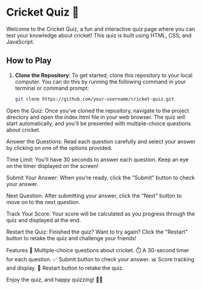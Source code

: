 # Cricket Quiz 🏏

Welcome to the Cricket Quiz, a fun and interactive quiz page where you can test your knowledge about cricket! This quiz is built using HTML, CSS, and JavaScript.

## How to Play

1. **Clone the Repository**: To get started, clone this repository to your local computer. You can do this by running the following command in your terminal or command prompt:

   ```bash
   git clone https://github.com/your-username/cricket-quiz.git
   
Open the Quiz: Once you've cloned the repository, navigate to the project directory and open the index.html file in your web browser. The quiz will start automatically, and you'll be presented with multiple-choice questions about cricket.

Answer the Questions: Read each question carefully and select your answer by clicking on one of the options provided.

Time Limit: You'll have 30 seconds to answer each question. Keep an eye on the timer displayed on the screen!

Submit Your Answer: When you're ready, click the "Submit" button to check your answer.

Next Question: After submitting your answer, click the "Next" button to move on to the next question.

Track Your Score: Your score will be calculated as you progress through the quiz and displayed at the end.

Restart the Quiz: Finished the quiz? Want to try again? Click the "Restart" button to retake the quiz and challenge your friends!

Features
🏏 Multiple-choice questions about cricket.
⏱️ A 30-second timer for each question.
✅ Submit button to check your answer.
📊 Score tracking and display.
🔄 Restart button to retake the quiz.

Enjoy the quiz, and happy quizzing! 🎉🏏
